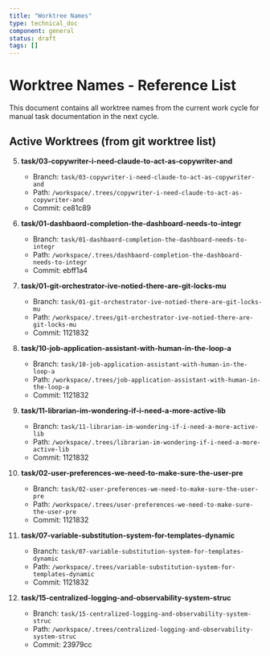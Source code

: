 ```yaml
---
title: "Worktree Names"
type: technical_doc
component: general
status: draft
tags: []
---
```


# Worktree Names - Reference List

This document contains all worktree names from the current work cycle for manual task documentation in the next cycle.

## Active Worktrees (from git worktree list)



5. **task/03-copywriter-i-need-claude-to-act-as-copywriter-and**
   - Branch: `task/03-copywriter-i-need-claude-to-act-as-copywriter-and`
   - Path: `/workspace/.trees/copywriter-i-need-claude-to-act-as-copywriter-and`
   - Commit: ce81c89


7. **task/01-dashbaord-completion-the-dashboard-needs-to-integr**
   - Branch: `task/01-dashbaord-completion-the-dashboard-needs-to-integr`
   - Path: `/workspace/.trees/dashbaord-completion-the-dashboard-needs-to-integr`
   - Commit: ebff1a4


9. **task/01-git-orchestrator-ive-notied-there-are-git-locks-mu**
   - Branch: `task/01-git-orchestrator-ive-notied-there-are-git-locks-mu`
   - Path: `/workspace/.trees/git-orchestrator-ive-notied-there-are-git-locks-mu`
   - Commit: 1121832

10. **task/10-job-application-assistant-with-human-in-the-loop-a**
    - Branch: `task/10-job-application-assistant-with-human-in-the-loop-a`
    - Path: `/workspace/.trees/job-application-assistant-with-human-in-the-loop-a`
    - Commit: 1121832

11. **task/11-librarian-im-wondering-if-i-need-a-more-active-lib**
    - Branch: `task/11-librarian-im-wondering-if-i-need-a-more-active-lib`
    - Path: `/workspace/.trees/librarian-im-wondering-if-i-need-a-more-active-lib`
    - Commit: 1121832


16. **task/02-user-preferences-we-need-to-make-sure-the-user-pre**
    - Branch: `task/02-user-preferences-we-need-to-make-sure-the-user-pre`
    - Path: `/workspace/.trees/user-preferences-we-need-to-make-sure-the-user-pre`
    - Commit: 1121832

17. **task/07-variable-substitution-system-for-templates-dynamic**
    - Branch: `task/07-variable-substitution-system-for-templates-dynamic`
    - Path: `/workspace/.trees/variable-substitution-system-for-templates-dynamic`
    - Commit: 1121832



3. **task/15-centralized-logging-and-observability-system-struc**
   - Branch: `task/15-centralized-logging-and-observability-system-struc`
   - Path: `/workspace/.trees/centralized-logging-and-observability-system-struc`
   - Commit: 23979cc

